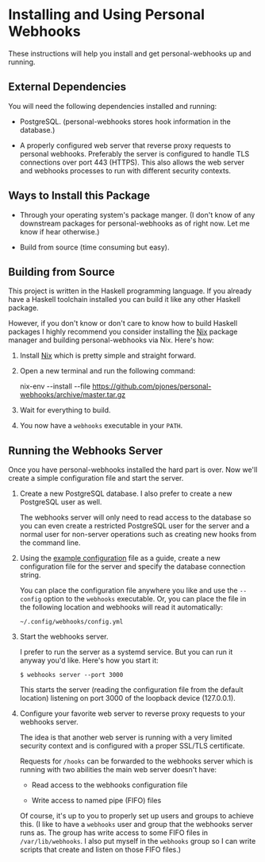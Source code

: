Installing and Using Personal Webhooks
======================================

These instructions will help you install and get personal-webhooks up
and running.

External Dependencies
---------------------

You will need the following dependencies installed and running:

  * PostgreSQL.  (personal-webhooks stores hook information in the
    database.)

  * A properly configured web server that reverse proxy requests to
    personal webhooks.  Preferably the server is configured to handle
    TLS connections over port 443 (HTTPS).  This also allows the web
    server and webhooks processes to run with different security
    contexts.

Ways to Install this Package
----------------------------

  * Through your operating system's package manger.  (I don't know of
    any downstream packages for personal-webhooks as of right now.
    Let me know if hear otherwise.)

  * Build from source (time consuming but easy).

Building from Source
--------------------

This project is written in the Haskell programming language.  If you
already have a Haskell toolchain installed you can build it like any
other Haskell package.

However, if you don't know or don't care to know how to build Haskell
packages I highly recommend you consider installing the [Nix][]
package manager and building personal-webhooks via Nix.  Here's how:

  1. Install [Nix][] which is pretty simple and straight forward.

  2. Open a new terminal and run the following command:

        nix-env --install --file https://github.com/pjones/personal-webhooks/archive/master.tar.gz

  3. Wait for everything to build.

  4. You now have a `webhooks` executable in your `PATH`.

Running the Webhooks Server
---------------------------

Once you have personal-webhooks installed the hard part is over.  Now
we'll create a simple configuration file and start the server.

  1. Create a new PostgreSQL database.  I also prefer to create a new
     PostgreSQL user as well.

     The webhooks server will only need to read access to the database
     so you can even create a restricted PostgreSQL user for the
     server and a normal user for non-server operations such as
     creating new hooks from the command line.

  2. Using the [example configuration](examples/config.yml) file as a
     guide, create a new configuration file for the server and specify
     the database connection string.

     You can place the configuration file anywhere you like and use
     the `--config` option to the `webhooks` executable.  Or, you can
     place the file in the following location and webhooks will read
     it automatically:

         ~/.config/webhooks/config.yml

  3. Start the webhooks server.

     I prefer to run the server as a systemd service.  But you can run
     it anyway you'd like.  Here's how you start it:

         $ webhooks server --port 3000

     This starts the server (reading the configuration file from the
     default location) listening on port 3000 of the loopback device
     (127.0.0.1).


   4. Configure your favorite web server to reverse proxy requests to
      your webhooks server.

      The idea is that another web server is running with a very
      limited security context and is configured with a proper SSL/TLS
      certificate.

      Requests for `/hooks` can be forwarded to the webhooks server
      which is running with two abilities the main web server doesn't
      have:

      - Read access to the webhooks configuration file

      - Write access to named pipe (FIFO) files

      Of course, it's up to you to properly set up users and groups to
      achieve this.  (I like to have a `webhooks` user and group that
      the webhooks server runs as.  The group has write access to some
      FIFO files in `/var/lib/webhooks`.  I also put myself in the
      `webhooks` group so I can write scripts that create and listen
      on those FIFO files.)

[nix]: https://nixos.org/nix/download.html

